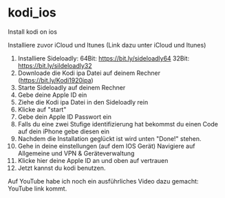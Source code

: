 # kodi_ios
Install kodi on ios

Installiere zuvor iCloud und Itunes (Link dazu unter iCloud und Itunes)

1. Installiere Sideloadly: 64Bit: https://bit.ly/sideloadly64 32Bit: https://bit.ly/sildeloadly32
2. Downloade die Kodi ipa Datei auf deinem Rechner (https://bit.ly/Kodi1920ipa)
3. Starte Sideloadly auf deinem Rechner
4. Gebe deine Apple ID ein
5. Ziehe die Kodi ipa Datei in den Sideloadly rein
6. Klicke auf "start"
7. Gebe dein Apple ID Passwort ein
8. Falls du eine zwei Stufige identifizierung hat bekommst du einen Code auf dein iPhone gebe diesen ein
9. Nachdem die Installation geglückt ist wird unten "Done!" stehen.
10. Gehe in deine einstellungen (auf dem IOS Gerät) Navigiere auf Allgemeine und VPN & Geräteverwaltung 
11. Klicke hier deine Apple ID an und oben auf vertrauen
12. Jetzt kannst du kodi benutzen.

Auf YouTube habe ich noch ein ausführliches Video dazu gemacht: YouTube link kommt.
